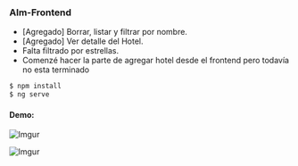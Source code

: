 ### Alm-Frontend

- [Agregado] Borrar, listar y filtrar por nombre.
- [Agregado] Ver detalle del Hotel.
- Falta filtrado por estrellas.
- Comenzé hacer la parte de agregar hotel desde el frontend pero todavía no esta terminado

```sh
$ npm install
$ ng serve
```

#### Demo:

![Imgur](https://i.imgur.com/am1Yn7z.png)

![Imgur](https://i.imgur.com/0zbBKrS.jpg)
